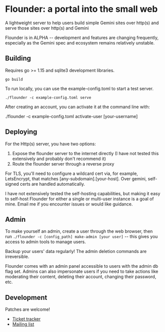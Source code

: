 # Flounder: a portal into the small web 

A lightweight server to help users build simple Gemini sites over http(s) and serve those sites over http(s) and Gemini

Flounder is in ALPHA -- development and features are changing frequently, especially as the Gemini spec and ecosystem remains relatively unstable.

## Building

Requires go >= 1.15 and sqlite3 development libraries.

`go build`

To run locally, you can use the example-config.toml to start a test server. 

`./flounder -c example-config.toml serve`

After creating an account, you can activate it at the command line with:

./flounder -c example-config.toml activate-user [your-username]

## Deploying

For the Http(s) server, you have two options:

1. Expose the flounder server to the internet directly (I have not tested this extensively and probably don't recommend it)
2. Route the flounder server through a reverse proxy

For TLS, you'll need to configure a wildcard cert via, for example, LetsEncrypt, that matches [any-subdomain].[your-host]. Over gemini, self-signed certs are handled automatically.

I have not extensively tested the self-hosting capabilities, but making it easy to self-host Flounder for either a single or multi-user instance is a goal of mine. Email me if you encounter issues or would like guidance.

## Admin

To make yourself an admin, create a user through the web browser, then run `./flounder -c [config_path] make-admin [your user]` -- this gives you access to admin tools to manage users.

Backup your users' data regularly! The admin deletion commands are irreversible.

Flounder comes with an admin panel accessible to users with the admin db flag set. Admins can also impersonate users if you need to take actions like moderating their content, deleting their account, changing their password, etc.

## Development

Patches are welcome!

* [Ticket tracker](https://todo.sr.ht/~alexwennerberg/flounder)
* [Mailing list](https://lists.sr.ht/~alexwennerberg/flounder-discuss)

